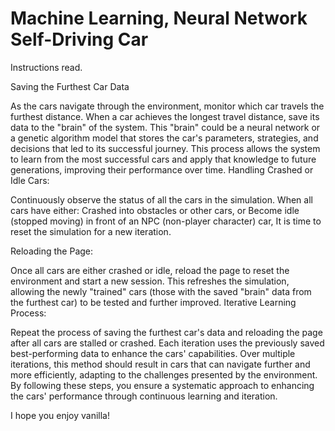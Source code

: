 # Machine Learning, Neural Network Self-Driving Car

Instructions read.

Saving the Furthest Car Data

As the cars navigate through the environment, monitor which car travels the furthest distance.
When a car achieves the longest travel distance, save its data to the "brain" of the system. This "brain" could be a neural network or a genetic algorithm model that stores the car's parameters, strategies, and decisions that led to its successful journey.
This process allows the system to learn from the most successful cars and apply that knowledge to future generations, improving their performance over time.
Handling Crashed or Idle Cars:

Continuously observe the status of all the cars in the simulation.
When all cars have either:
Crashed into obstacles or other cars, or
Become idle (stopped moving) in front of an NPC (non-player character) car,
It is time to reset the simulation for a new iteration.

Reloading the Page:

Once all cars are either crashed or idle, reload the page to reset the environment and start a new session.
This refreshes the simulation, allowing the newly "trained" cars (those with the saved "brain" data from the furthest car) to be tested and further improved.
Iterative Learning Process:

Repeat the process of saving the furthest car's data and reloading the page after all cars are stalled or crashed.
Each iteration uses the previously saved best-performing data to enhance the cars' capabilities.
Over multiple iterations, this method should result in cars that can navigate further and more efficiently, adapting to the challenges presented by the environment.
By following these steps, you ensure a systematic approach to enhancing the cars' performance through continuous learning and iteration.

I hope you enjoy vanilla!
